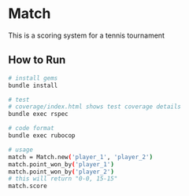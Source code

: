 # Match
This is a scoring system for a tennis tournament

## How to Run

```bash
# install gems
bundle install

# test
# coverage/index.html shows test coverage details
bundle exec rspec

# code format
bundle exec rubocop

# usage
match = Match.new('player_1', 'player_2')
match.point_won_by('player_1')
match.point_won_by('player_2')
# this will return "0-0, 15-15"
match.score

```